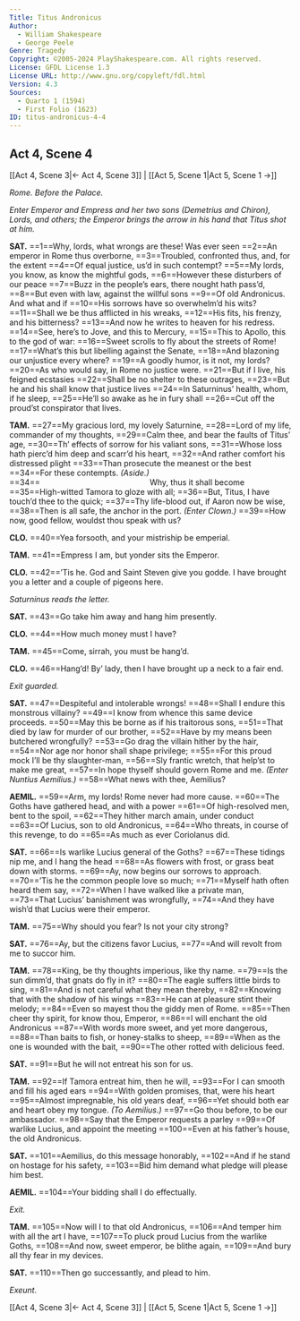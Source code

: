 ```yaml
---
Title: Titus Andronicus
Author: 
  - William Shakespeare
  - George Peele
Genre: Tragedy
Copyright: ©2005-2024 PlayShakespeare.com. All rights reserved.
License: GFDL License 1.3
License URL: http://www.gnu.org/copyleft/fdl.html
Version: 4.3
Sources:
  - Quarto 1 (1594)
  - First Folio (1623)
ID: titus-andronicus-4-4
---
```


## Act 4, Scene 4
[[Act 4, Scene 3|← Act 4, Scene 3]] | [[Act 5, Scene 1|Act 5, Scene 1 →]]

*Rome. Before the Palace.*

*Enter Emperor and Empress and her two sons (Demetrius and Chiron), Lords, and others; the Emperor brings the arrow in his hand that Titus shot at him.*

**SAT.**
==1==Why, lords, what wrongs are these! Was ever seen
==2==An emperor in Rome thus overborne,
==3==Troubled, confronted thus, and, for the extent
==4==Of equal justice, us’d in such contempt?
==5==My lords, you know, as know the mightful gods,
==6==However these disturbers of our peace
==7==Buzz in the people’s ears, there nought hath pass’d,
==8==But even with law, against the willful sons
==9==Of old Andronicus. And what and if
==10==His sorrows have so overwhelm’d his wits?
==11==Shall we be thus afflicted in his wreaks,
==12==His fits, his frenzy, and his bitterness?
==13==And now he writes to heaven for his redress.
==14==See, here’s to Jove, and this to Mercury,
==15==This to Apollo, this to the god of war:
==16==Sweet scrolls to fly about the streets of Rome!
==17==What’s this but libelling against the Senate,
==18==And blazoning our unjustice every where?
==19==A goodly humor, is it not, my lords?
==20==As who would say, in Rome no justice were.
==21==But if I live, his feigned ecstasies
==22==Shall be no shelter to these outrages,
==23==But he and his shall know that justice lives
==24==In Saturninus’ health, whom, if he sleep,
==25==He’ll so awake as he in fury shall
==26==Cut off the proud’st conspirator that lives.

**TAM.**
==27==My gracious lord, my lovely Saturnine,
==28==Lord of my life, commander of my thoughts,
==29==Calm thee, and bear the faults of Titus’ age,
==30==Th’ effects of sorrow for his valiant sons,
==31==Whose loss hath pierc’d him deep and scarr’d his heart,
==32==And rather comfort his distressed plight
==33==Than prosecute the meanest or the best
==34==For these contempts.
*(Aside.)*
==34==              Why, thus it shall become
==35==High-witted Tamora to gloze with all;
==36==But, Titus, I have touch’d thee to the quick;
==37==Thy life-blood out, if Aaron now be wise,
==38==Then is all safe, the anchor in the port.
*(Enter Clown.)*
==39==How now, good fellow, wouldst thou speak with us?

**CLO.**
==40==Yea forsooth, and your mistriship be emperial.

**TAM.**
==41==Empress I am, but yonder sits the Emperor.

**CLO.**
==42==’Tis he. God and Saint Steven give you godde. I have brought you a letter and a couple of pigeons here.

*Saturninus reads the letter.*

**SAT.**
==43==Go take him away and hang him presently.

**CLO.**
==44==How much money must I have?

**TAM.**
==45==Come, sirrah, you must be hang’d.

**CLO.**
==46==Hang’d! By’ lady, then I have brought up a neck to a fair end.

*Exit guarded.*

**SAT.**
==47==Despiteful and intolerable wrongs!
==48==Shall I endure this monstrous villainy?
==49==I know from whence this same device proceeds.
==50==May this be borne as if his traitorous sons,
==51==That died by law for murder of our brother,
==52==Have by my means been butchered wrongfully?
==53==Go drag the villain hither by the hair,
==54==Nor age nor honor shall shape privilege;
==55==For this proud mock I’ll be thy slaughter-man,
==56==Sly frantic wretch, that help’st to make me great,
==57==In hope thyself should govern Rome and me.
*(Enter Nuntius Aemilius.)*
==58==What news with thee, Aemilius?

**AEMIL.**
==59==Arm, my lords! Rome never had more cause.
==60==The Goths have gathered head, and with a power
==61==Of high-resolved men, bent to the spoil,
==62==They hither march amain, under conduct
==63==Of Lucius, son to old Andronicus,
==64==Who threats, in course of this revenge, to do
==65==As much as ever Coriolanus did.

**SAT.**
==66==Is warlike Lucius general of the Goths?
==67==These tidings nip me, and I hang the head
==68==As flowers with frost, or grass beat down with storms.
==69==Ay, now begins our sorrows to approach.
==70==’Tis he the common people love so much;
==71==Myself hath often heard them say,
==72==When I have walked like a private man,
==73==That Lucius’ banishment was wrongfully,
==74==And they have wish’d that Lucius were their emperor.

**TAM.**
==75==Why should you fear? Is not your city strong?

**SAT.**
==76==Ay, but the citizens favor Lucius,
==77==And will revolt from me to succor him.

**TAM.**
==78==King, be thy thoughts imperious, like thy name.
==79==Is the sun dimm’d, that gnats do fly in it?
==80==The eagle suffers little birds to sing,
==81==And is not careful what they mean thereby,
==82==Knowing that with the shadow of his wings
==83==He can at pleasure stint their melody;
==84==Even so mayest thou the giddy men of Rome.
==85==Then cheer thy spirit, for know thou, Emperor,
==86==I will enchant the old Andronicus
==87==With words more sweet, and yet more dangerous,
==88==Than baits to fish, or honey-stalks to sheep,
==89==When as the one is wounded with the bait,
==90==The other rotted with delicious feed.

**SAT.**
==91==But he will not entreat his son for us.

**TAM.**
==92==If Tamora entreat him, then he will,
==93==For I can smooth and fill his aged ears
==94==With golden promises, that, were his heart
==95==Almost impregnable, his old years deaf,
==96==Yet should both ear and heart obey my tongue.
*(To Aemilius.)*
==97==Go thou before, to be our ambassador.
==98==Say that the Emperor requests a parley
==99==Of warlike Lucius, and appoint the meeting
==100==Even at his father’s house, the old Andronicus.

**SAT.**
==101==Aemilius, do this message honorably,
==102==And if he stand on hostage for his safety,
==103==Bid him demand what pledge will please him best.

**AEMIL.**
==104==Your bidding shall I do effectually.

*Exit.*

**TAM.**
==105==Now will I to that old Andronicus,
==106==And temper him with all the art I have,
==107==To pluck proud Lucius from the warlike Goths,
==108==And now, sweet emperor, be blithe again,
==109==And bury all thy fear in my devices.

**SAT.**
==110==Then go successantly, and plead to him.

*Exeunt.*

[[Act 4, Scene 3|← Act 4, Scene 3]] | [[Act 5, Scene 1|Act 5, Scene 1 →]]
